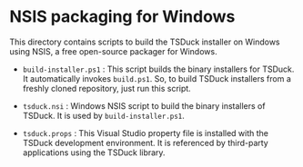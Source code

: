 # NSIS packaging for Windows

This directory contains scripts to build the TSDuck installer on Windows
using NSIS, a free open-source packager for Windows.

- `build-installer.ps1` : This script builds the binary installers for TSDuck.
  It automatically invokes `build.ps1`. So, to build TSDuck installers from a
  freshly cloned repository, just run this script.

- `tsduck.nsi` : Windows NSIS script to build the binary installers of
  TSDuck. It is used by `build-installer.ps1`.

- `tsduck.props` : This Visual Studio property file is installed with the TSDuck
  development environment. It is referenced by third-party applications using
  the TSDuck library.
